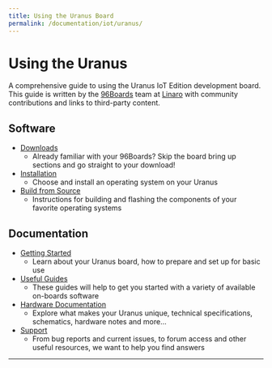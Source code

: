 ```yaml
---
title: Using the Uranus Board
permalink: /documentation/iot/uranus/
---
```

# Using the Uranus

A comprehensive guide to using the Uranus IoT Edition development board. This guide is written by the [96Boards](https://www.96boards.org) team at [Linaro](http://www.linaro.org) with community contributions and links to third-party content.

## Software

- [Downloads](downloads/README.md)
   - Already familiar with your 96Boards? Skip the board bring up sections and go straight to your download!
- [Installation](installation/README.md)
   - Choose and install an operating system on your Uranus
- [Build from Source](build/README.md)
   - Instructions for building and flashing the components of your favorite operating systems

## Documentation

- [Getting Started](getting-started/README.md)
   - Learn about your Uranus board, how to prepare and set up for basic use
- [Useful Guides](guides/README.md)
   - These guides will help to get you started with a variety of available on-boards software
- [Hardware Documentation](hardware-docs/README.md)
   - Explore what makes your Uranus unique, technical specifications, schematics, hardware notes and more...
- [Support](support/README.md)
   - From bug reports and current issues, to forum access and other useful resources, we want to help you find answers

***
